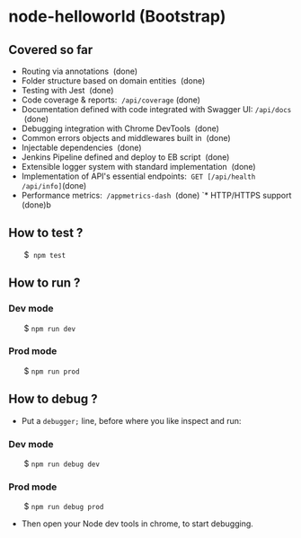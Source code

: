 # node-helloworld (Bootstrap)

## Covered so far
 * Routing via annotations &nbsp;(done)
 * Folder structure based on domain entities &nbsp;(done)
 * Testing with Jest &nbsp;(done)
 * Code coverage & reports: &nbsp;`/api/coverage` (done) 
 * Documentation defined with code integrated with Swagger UI:&nbsp;`/api/docs` &nbsp;(done) 
 * Debugging integration with Chrome DevTools &nbsp;(done)
 * Common errors objects and middlewares built in &nbsp;(done)
 * Injectable dependencies &nbsp;(done)
 * Jenkins Pipeline defined and deploy to EB script &nbsp;(done)
 * Extensible logger system with standard implementation &nbsp;(done)
 * Implementation of API's essential endpoints: &nbsp;`GET [/api/health /api/info]`(done)
 * Performance metrics: &nbsp;`/appmetrics-dash` &nbsp;(done)
`* HTTP/HTTPS support (done)b

## How to test ?
  &nbsp;&nbsp;&nbsp;&nbsp;&nbsp;&nbsp; 
  $&nbsp; ``` npm test ```

## How to run ?

### Dev mode
  &nbsp;&nbsp;&nbsp;&nbsp;&nbsp;&nbsp; 
  $&nbsp;``` npm run dev ```

### Prod mode
  &nbsp;&nbsp;&nbsp;&nbsp;&nbsp;&nbsp; 
  $&nbsp;``` npm run prod ```

## How to debug ?

 * Put a `debugger;` line, before where you like inspect and run:

### Dev mode
  &nbsp;&nbsp;&nbsp;&nbsp;&nbsp;&nbsp; 
  $&nbsp;``` npm run debug dev ```

### Prod mode
  &nbsp;&nbsp;&nbsp;&nbsp;&nbsp;&nbsp; 
  $&nbsp;``` npm run debug prod ```

  * Then open your Node dev tools in chrome, to start debugging.

